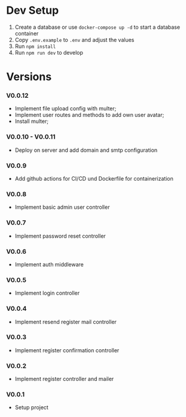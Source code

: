 # Dev Setup

1. Create a database or use `docker-compose up -d` to start a database container
2. Copy `.env.example` to `.env` and adjust the values
3. Run `npm install`
4. Run `npm run dev` to develop

# Versions

### V0.0.12

- Implement file upload config with multer;
- Implement user routes and methods to add own user avatar;
- Install multer;

### V0.0.10 - V0.0.11

- Deploy on server and add domain and smtp configuration

### V0.0.9

- Add github actions for CI/CD und Dockerfile for containerization

### V0.0.8

- Implement basic admin user controller

### V0.0.7

- Implement password reset controller

### V0.0.6

- Implement auth middleware

### V0.0.5

- Implement login controller

### V0.0.4

- Implement resend register mail controller

### V0.0.3

- Implement register confirmation controller

### V0.0.2

- Implement register controller and mailer

### V0.0.1

- Setup project